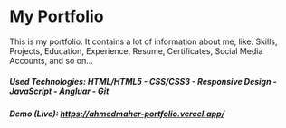 # My Portfolio 
This is my portfolio. It contains a lot of information about me, like: Skills, Projects, Education, Experience, Resume, Certificates, Social Media Accounts, and so on...

##### Used Technologies: HTML/HTML5 - CSS/CSS3 - Responsive Design - JavaScript - Angluar - Git
##### Demo (Live): https://ahmedmaher-portfolio.vercel.app/
